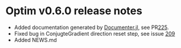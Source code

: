 # Optim v0.6.0 release notes

* Added documentation generated by [Documenter.jl](https://github.com/JuliaDocs/Documenter.jl), see PR[225](https://github.com/JuliaOpt/Optim.jl/pull/225).
* Fixed bug in ConjugteGradient direction reset step, see issue [209](https://github.com/JuliaOpt/Optim.jl/issues/209)
* Added NEWS.md
